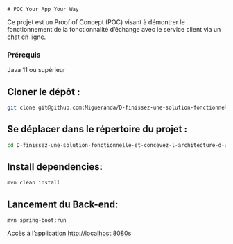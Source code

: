     # POC Your App Your Way
Ce projet est un Proof of Concept (POC) visant à démontrer le fonctionnement de la fonctionnalité d’échange avec le service client via un chat en ligne.

### Prérequis
Java 11 ou supérieur

## Cloner le dépôt :

```bash
git clone git@github.com:Migueranda/D-finissez-une-solution-fonctionnelle-et-concevez-l-architecture-d-une-application-p13.git
```
## Se déplacer dans le répertoire du projet :

```bash
cd D-finissez-une-solution-fonctionnelle-et-concevez-l-architecture-d-une-application-p13
```
## Install dependencies:
```bash
mvn clean install
```
## Lancement du Back-end:
```bas
mvn spring-boot:run
```

Accès à l’application
[http://localhost:8080](URL)s